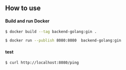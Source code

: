 ## How to use

#### Build and run Docker

```bash
$ docker build --tag backend-golang:gin .

$ docker run --publish 8080:8080  backend-golang:gin
```

#### test 
 
```bash
$ curl http://localhost:8080/ping
```